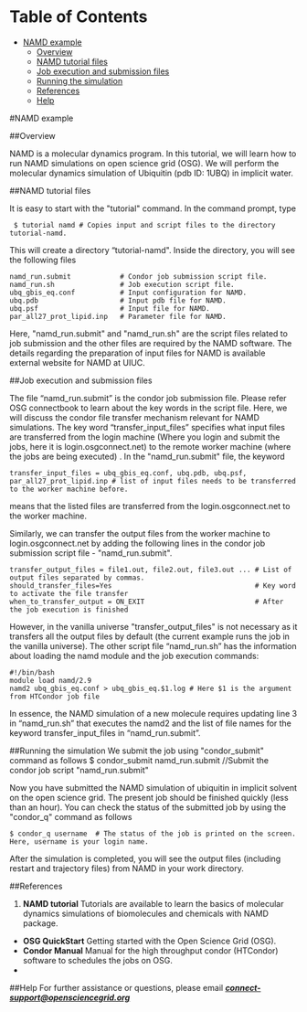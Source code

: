 Table of Contents
=================

  * [NAMD example](#namd-example)
    * [Overview](#overview)
    * [NAMD tutorial files](#namd-tutorial-files)
    * [Job execution and submission files](#job-execution-and-submission-files)
    * [Running the simulation](#running-the-simulation)
    * [References](#references)
    * [Help](#help)

#NAMD example

##Overview

NAMD is a molecular dynamics program. In this tutorial, we will learn how to run NAMD simulations on open science grid (OSG). We will perform the molecular dynamics simulation of Ubiquitin (pdb ID: 1UBQ) in implicit water.  

##NAMD tutorial files


It is easy to start with the "tutorial" command. In the command prompt, type
```
 $ tutorial namd # Copies input and script files to the directory tutorial-namd.
```
 
This will create a directory “tutorial-namd". Inside the directory, you will see the following files
```
namd_run.submit            # Condor job submission script file.
namd_run.sh                # Job execution script file.
ubq_gbis_eq.conf           # Input configuration for NAMD.
ubq.pdb                    # Input pdb file for NAMD.
ubq.psf                    # Input file for NAMD.
par_all27_prot_lipid.inp   # Parameter file for NAMD.
```

 
Here, "namd_run.submit" and "namd_run.sh" are the script files related to job submission and the other files are required by the NAMD software. The details regarding the preparation of input files for NAMD is available  external website for NAMD at UIUC. 

##Job execution and submission files

The file “namd_run.submit” is the condor  job submission file. Please refer  OSG connectbook to learn about the key words in the script file. Here, we will discuss the condor file transfer mechanism relevant for NAMD simulations.  The key word “transfer_input_files”  specifies what input files  are transferred from the login machine (Where you login and submit the jobs, here it is login.osgconnect.net) to the remote worker machine (where the jobs are being executed) . In the "namd_run.submit" file, the keyword 
```
transfer_input_files = ubq_gbis_eq.conf, ubq.pdb, ubq.psf, par_all27_prot_lipid.inp # list of input files needs to be transferred to the worker machine before. 
```
means that the listed files are transferred from the login.osgconnect.net to the worker machine.
 
Similarly, we can transfer the output files from the worker machine to login.osgconnect.net by adding the following lines in the condor job submission script file - "namd_run.submit".
```
transfer_output_files = file1.out, file2.out, file3.out ... # List of output files separated by commas.
should_transfer_files=Yes                                   # Key word to activate the file transfer
when_to_transfer_output = ON_EXIT                           # After the job execution is finished
```
However, in the vanilla universe "transfer_output_files" is not necessary as it transfers all the output files by default (the current example runs the job in the vanilla universe).   The other script file “namd_run.sh” has the information about loading the namd module and the job execution commands:
```
#!/bin/bash                              
module load namd/2.9                           
namd2 ubq_gbis_eq.conf > ubq_gbis_eq.$1.log # Here $1 is the argument from HTCondor job file
```

In essence, the NAMD simulation of a new molecule requires updating line 3 in “namd_run.sh”  that executes the namd2 and the list of file names for the keyword transfer_input_files in “namd_run.submit”.

##Running the simulation
We submit the job using "condor_submit" command as follows
$ condor_submit namd_run.submit //Submit the condor job script "namd_run.submit"
 
Now you have submitted the NAMD simulation of ubiquitin in implicit solvent on the open science grid. The present job should be finished quickly (less than an hour). You can check the status of the submitted job by using the "condor_q" command as follows
```
$ condor_q username  # The status of the job is printed on the screen. Here, username is your login name.
```
After the simulation is completed, you will see the output files (including restart and trajectory files) from NAMD in your work directory.

##References
1. **NAMD tutorial** Tutorials are available to learn the basics of molecular dynamics simulations of biomolecules and chemicals with NAMD package. 
- **OSG  QuickStart**  Getting started with the Open Science Grid (OSG).
- **Condor Manual**   Manual for the high throughput condor (HTCondor)  software to schedules the jobs on OSG.
- 
##Help
For further assistance or questions, please email ***connect-support@opensciencegrid.org***



